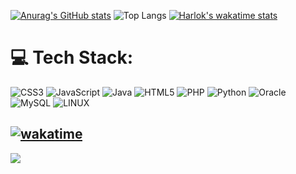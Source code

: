 [![Anurag's GitHub stats](https://github-readme-stats.vercel.app/api?username=0CT0PUCE-LOG&show_icons=true&theme=tokyonight&hide_border=true&border_radius=30&card_width=500px&include_all_commits=true)](https://github.com/0CT0PUCE-LOG/github-readme-stats)
![Top Langs](https://github-readme-stats.vercel.app/api/top-langs/?username=0CT0PUCE-LOG&layout=compact&theme=tokyonight&langs_count=5&hide_border=true&border_radius=30&card_width=500px)
[![Harlok's wakatime stats](https://github-readme-stats.vercel.app/api/wakatime?username=HWANGAK&theme=tokyonight&hide=other&hide_border=true&border_radius=30&card_width=500px)](https://github.com/anuraghazra/github-readme-stats)

# 💻 Tech Stack:
![CSS3](https://img.shields.io/badge/css3-%231572B6.svg?style=for-the-badge&logo=css3&logoColor=white) ![JavaScript](https://img.shields.io/badge/javascript-%23323330.svg?style=for-the-badge&logo=javascript&logoColor=%23F7DF1E) ![Java](https://img.shields.io/badge/java-%23ED8B00.svg?style=for-the-badge&logo=java&logoColor=white) ![HTML5](https://img.shields.io/badge/html5-%23E34F26.svg?style=for-the-badge&logo=html5&logoColor=white) ![PHP](https://img.shields.io/badge/php-%23777BB4.svg?style=for-the-badge&logo=php&logoColor=white) ![Python](https://img.shields.io/badge/python-3670A0?style=for-the-badge&logo=python&logoColor=ffdd54) ![Oracle](https://img.shields.io/badge/Oracle-F80000?style=for-the-badge&logo=oracle&logoColor=white) ![MySQL](https://img.shields.io/badge/mysql-%2300f.svg?style=for-the-badge&logo=mysql&logoColor=white) ![LINUX](https://img.shields.io/badge/Linux-FCC624?style=for-the-badge&logo=linux&logoColor=black)

[![wakatime](https://wakatime.com/badge/user/eb7ce746-ca32-4b13-bd81-c302fffe4f7e.svg)](https://wakatime.com/@eb7ce746-ca32-4b13-bd81-c302fffe4f7e)
---
[![](https://visitcount.itsvg.in/api?id=0CT0PUCE-LOG&icon=0&color=0)](https://visitcount.itsvg.in)

<!-- Proudly created with GPRM ( https://gprm.itsvg.in ) -->

<!--
**0CT0PUCE-LOG/0CT0PUCE-LOG** is a ✨ _special_ ✨ repository because its `README.md` (this file) appears on your GitHub profile.

Here are some ideas to get you started:

- 🔭 I’m currently working on ...
- 🌱 I’m currently learning ...
- 👯 I’m looking to collaborate on ...
- 🤔 I’m looking for help with ...
- 💬 Ask me about ...
- 📫 How to reach me: ...
- 😄 Pronouns: ...
- ⚡ Fun fact: ...
-->
